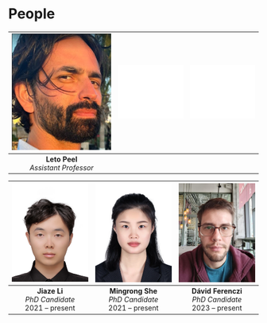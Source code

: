 # People


| ![Leto](img/leto_300.png) | ![white box](img/white_box.png) | ![white box](img/white_box.png) |
|  :--: | :-- | :--: |
| **Leto Peel** <br />*Assistant Professor*|


| ![jiaze](img/jiaze.png)  | ![jiaze](img/mingrong.png)  | ![jiaze](img/david.png)  |
| :--: | :--: | :--: |
| **Jiaze Li** <br />*PhD Candidate*<br />2021 – present | **Mingrong She** <br />*PhD Candidate*<br />2021 – present | **Dávid Ferenczi** <br />*PhD Candidate*<br />2023 – present |



